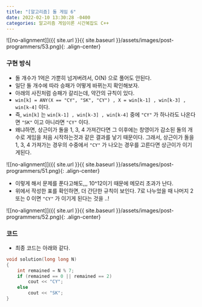 ```yaml
---
title: "[알고리즘] 돌 게임 6"
date: 2022-02-10 13:30:28 -0400
categories: 알고리즘 게임이론 시간복잡도 C++
---
```


![[no-alignment]]({{ site.url }}{{ site.baseurl }}/assets/images/post-programmers/53.png){: .align-center}

### 구현 방식

- 돌 개수가 1억은 가뿐히 넘겨버려서, O(N) 으로 풀어도 안된다.
- 일단 돌 개수에 따라 승패가 어떻게 바뀌는지 확인해보자.
- 아래의 사진처럼 승패가 갈리는데, 약간의 규칙이 있다.
- `win[k] = ANY(X == "CY", "SK", "CY") , X = win[k-1] , win[k-3] , win[k-4]` 이다.
- 즉, `win[k]` 는 `win[k-1] , win[k-3] , win[k-4]` 중에 `"CY"` 가 하나라도 나온다면 `"SK"` 이고 아니라면 `"CY"` 이다.
- 왜냐하면, 상근이가 돌을 1, 3, 4 가져간다면 그 이후에는 창영이가 감소된 돌의 개수로 게임을 처음 시작하는것과 같은 결과를 낳기 때문이다. 그래서,  상근이가 돌을 1, 3, 4 가져가는 경우의 수중에서 `"CY"` 가 나오는 경우를 고른다면 상근이가 이기게된다.

![[no-alignment]]({{ site.url }}{{ site.baseurl }}/assets/images/post-programmers/51.png){: .align-center}

- 이렇게 해서 문제를 푼다고해도,,, 10^12이기 때문에 메모리 초과가 난다.
- 위에서 작성한 표를 확인하면, 더 간단한 규칙이 보인다. 7로 나누었을 때 나머지 2 또는 0 이면 `"CY"` 가 이기게 된다는 것을 ..!

![[no-alignment]]({{ site.url }}{{ site.baseurl }}/assets/images/post-programmers/52.png){: .align-center}


### 코드

- 최종 코드는 아래와 같다.

```cpp
void solution(long long N)
{
	int remained = N % 7;
	if (remained == 0 || remained == 2)
		cout << "CY";
	else
		cout << "SK";
}

```